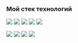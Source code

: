 ### Мой стек технологий

<img src="https://img.shields.io/badge/HTML-lightblue?style=for-the-badge&logo=HTML5&logoColor=red"/> <img src="https://img.shields.io/badge/CSS3-lightblue?style=for-the-badge&logo=CSS3&logoColor=563d7c"/> <img src="https://img.shields.io/badge/Sass-lightblue?style=for-the-badge&logo=Sass&logoColor=CC6699"/> <img src="https://img.shields.io/badge/Bootstrap-lightblue?style=for-the-badge&logo=Bootstrap&logoColor=7952B3"/> <img src="https://img.shields.io/badge/Tailwind CSS-lightblue?style=for-the-badge&logo=Tailwind CSS&logoColor=06B6D4"/>

<img src="https://img.shields.io/badge/JavaScript-lightblue?style=for-the-badge&logo=JavaScript&logoColor=F7DF1E"/> <img src="https://img.shields.io/badge/TypeScript-lightblue?style=for-the-badge&logo=TypeScript&logoColor=3178C6"/> <img src="https://img.shields.io/badge/React-lightblue?style=for-the-badge&logo=React&logoColor=61DAFB"/> <img src="https://img.shields.io/badge/Redux-lightblue?style=for-the-badge&logo=Redux&logoColor=764ABC"/>
